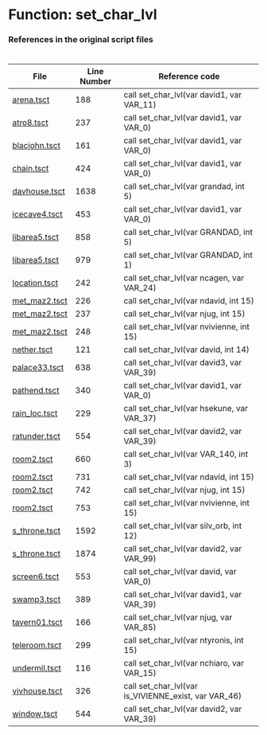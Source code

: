 # Function: set_char_lvl
### References in the original script files

#

| File | Line Number | Reference code |
| --- | --- | --- |
| [arena.tsct](../../../out/arena.tsct#L188) | 188 | call set_char_lvl(var david1, var VAR_11) |
| [atro8.tsct](../../../out/atro8.tsct#L237) | 237 | call set_char_lvl(var david1, var VAR_0) |
| [blacjohn.tsct](../../../out/blacjohn.tsct#L161) | 161 | call set_char_lvl(var david1, var VAR_0) |
| [chain.tsct](../../../out/chain.tsct#L424) | 424 | call set_char_lvl(var david1, var VAR_0) |
| [davhouse.tsct](../../../out/davhouse.tsct#L1638) | 1638 | call set_char_lvl(var grandad, int 5) |
| [icecave4.tsct](../../../out/icecave4.tsct#L453) | 453 | call set_char_lvl(var david1, var VAR_0) |
| [libarea5.tsct](../../../out/libarea5.tsct#L858) | 858 | call set_char_lvl(var GRANDAD, int 5) |
| [libarea5.tsct](../../../out/libarea5.tsct#L979) | 979 | call set_char_lvl(var GRANDAD, int 1) |
| [location.tsct](../../../out/location.tsct#L242) | 242 | call set_char_lvl(var ncagen, var VAR_24) |
| [met_maz2.tsct](../../../out/met_maz2.tsct#L226) | 226 | call set_char_lvl(var ndavid, int 15) |
| [met_maz2.tsct](../../../out/met_maz2.tsct#L237) | 237 | call set_char_lvl(var njug, int 15) |
| [met_maz2.tsct](../../../out/met_maz2.tsct#L248) | 248 | call set_char_lvl(var nvivienne, int 15) |
| [nether.tsct](../../../out/nether.tsct#L121) | 121 | call set_char_lvl(var david, int 14) |
| [palace33.tsct](../../../out/palace33.tsct#L638) | 638 | call set_char_lvl(var david3, var VAR_39) |
| [pathend.tsct](../../../out/pathend.tsct#L340) | 340 | call set_char_lvl(var david1, var VAR_0) |
| [rain_loc.tsct](../../../out/rain_loc.tsct#L229) | 229 | call set_char_lvl(var hsekune, var VAR_37) |
| [ratunder.tsct](../../../out/ratunder.tsct#L554) | 554 | call set_char_lvl(var david2, var VAR_39) |
| [room2.tsct](../../../out/room2.tsct#L660) | 660 | call set_char_lvl(var VAR_140, int 3) |
| [room2.tsct](../../../out/room2.tsct#L731) | 731 | call set_char_lvl(var ndavid, int 15) |
| [room2.tsct](../../../out/room2.tsct#L742) | 742 | call set_char_lvl(var njug, int 15) |
| [room2.tsct](../../../out/room2.tsct#L753) | 753 | call set_char_lvl(var nvivienne, int 15) |
| [s_throne.tsct](../../../out/s_throne.tsct#L1592) | 1592 | call set_char_lvl(var silv_orb, int 12) |
| [s_throne.tsct](../../../out/s_throne.tsct#L1874) | 1874 | call set_char_lvl(var david2, var VAR_99) |
| [screen6.tsct](../../../out/screen6.tsct#L553) | 553 | call set_char_lvl(var david, var VAR_0) |
| [swamp3.tsct](../../../out/swamp3.tsct#L389) | 389 | call set_char_lvl(var david1, var VAR_39) |
| [tavern01.tsct](../../../out/tavern01.tsct#L166) | 166 | call set_char_lvl(var njug, var VAR_85) |
| [teleroom.tsct](../../../out/teleroom.tsct#L299) | 299 | call set_char_lvl(var ntyronis, int 15) |
| [undermil.tsct](../../../out/undermil.tsct#L116) | 116 | call set_char_lvl(var nchiaro, var VAR_15) |
| [vivhouse.tsct](../../../out/vivhouse.tsct#L326) | 326 | call set_char_lvl(var is_VIVIENNE_exist, var VAR_46) |
| [window.tsct](../../../out/window.tsct#L544) | 544 | call set_char_lvl(var david2, var VAR_39) |
